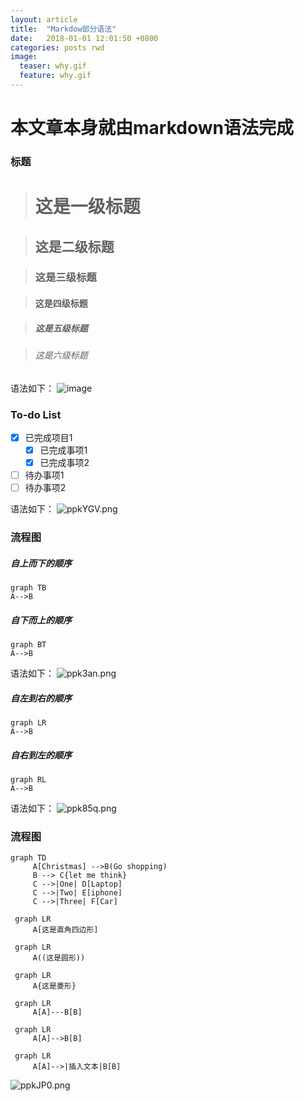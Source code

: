 ```yaml
---
layout: article
title:  "Markdow部分语法"
date:   2018-01-01 12:01:50 +0800
categories: posts rwd
image:
  teaser: why.gif
  feature: why.gif
---
```

# 本文章本身就由markdown语法完成

###  标题
 
 > # 这是一级标题  
 
 > ## 这是二级标题
 
 > ### 这是三级标题
 
 > #### 这是四级标题
 
 > ##### 这是五级标题

 > ###### 这是六级标题
 语法如下：
 ![image](http://images2015.cnblogs.com/blog/600165/201701/600165-20170121165256359-1045755089.png)

### To-do List

- [x] 已完成项目1
  - [x] 已完成事项1
  - [x] 已完成事项2
- [ ] 待办事项1
- [ ] 待办事项2

语法如下：
![ppkYGV.png](https://s1.ax1x.com/2018/01/01/ppkYGV.png)

### 流程图

##### 自上而下的顺序

```
graph TB
A-->B
```

##### 自下而上的顺序
```
graph BT
A-->B
```
语法如下：
![ppk3an.png](https://s1.ax1x.com/2018/01/01/ppk3an.png)

##### 自左到右的顺序
```
graph LR
A-->B
```

##### 自右到左的顺序
```
graph RL
A-->B
```
语法如下：
![ppk85q.png](https://s1.ax1x.com/2018/01/01/ppk85q.png)

### 流程图

```
graph TD
     A[Christmas] -->B(Go shopping)
     B --> C{let me think}
     C -->|One| D[Laptop]
     C -->|Two| E[iphone]
     C -->|Three| F[Car] 
```

```
 graph LR
     A[这是直角四边形]
```

```
 graph LR
     A((这是圆形))
```

```
 graph LR
     A{这是菱形}
```

```
 graph LR
     A[A]---B[B]
```

```
 graph LR
     A[A]-->B[B]
```
     
```
 graph LR
     A[A]-->|插入文本|B[B]
```     

![ppkJP0.png](https://s1.ax1x.com/2018/01/01/ppkJP0.png)
